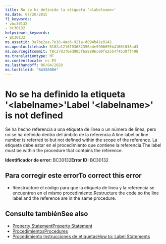 ```yaml
---
title: No se ha definido la etiqueta '<labelname>'
ms.date: 07/20/2015
f1_keywords:
- vbc30132
- bc30132
helpviewer_keywords:
- BC30132
ms.assetid: 3a7be2ea-7e10-4ac6-921a-d094b41e9142
ms.openlocfilehash: 8102a1216703682356e4e5906695b4166f638ad3
ms.sourcegitcommit: f8c270376ed905f6a8896ce0fe25b4f4b38ff498
ms.translationtype: MT
ms.contentlocale: es-ES
ms.lasthandoff: 06/04/2020
ms.locfileid: "84380086"
---
```

# <a name="label-labelname-is-not-defined"></a><span data-ttu-id="35f43-102">No se ha definido la etiqueta '\<labelname>'</span><span class="sxs-lookup"><span data-stu-id="35f43-102">Label '\<labelname>' is not defined</span></span>
<span data-ttu-id="35f43-103">Se ha hecho referencia a una etiqueta de línea o un número de línea, pero no se ha definido dentro del ámbito de la referencia.</span><span class="sxs-lookup"><span data-stu-id="35f43-103">A line label or line number is referred to but not defined within the scope of the reference.</span></span> <span data-ttu-id="35f43-104">La etiqueta debe estar en el procedimiento que contiene la referencia.</span><span class="sxs-lookup"><span data-stu-id="35f43-104">The label must be within the procedure that contains the reference.</span></span>  
  
 <span data-ttu-id="35f43-105">**Identificador de error:** BC30132</span><span class="sxs-lookup"><span data-stu-id="35f43-105">**Error ID:** BC30132</span></span>  
  
## <a name="to-correct-this-error"></a><span data-ttu-id="35f43-106">Para corregir este error</span><span class="sxs-lookup"><span data-stu-id="35f43-106">To correct this error</span></span>  
  
- <span data-ttu-id="35f43-107">Reestructure el código para que la etiqueta de línea y la referencia se encuentren en el mismo procedimiento.</span><span class="sxs-lookup"><span data-stu-id="35f43-107">Restructure the code so the line label and the reference are in the same procedure.</span></span>  
  
## <a name="see-also"></a><span data-ttu-id="35f43-108">Consulte también</span><span class="sxs-lookup"><span data-stu-id="35f43-108">See also</span></span>

- [<span data-ttu-id="35f43-109">Property Statement</span><span class="sxs-lookup"><span data-stu-id="35f43-109">Property Statement</span></span>](../language-reference/statements/property-statement.md)
- [<span data-ttu-id="35f43-110">Procedimientos</span><span class="sxs-lookup"><span data-stu-id="35f43-110">Procedures</span></span>](../programming-guide/language-features/procedures/index.md)
- [<span data-ttu-id="35f43-111">Procedimiento Instrucciones de etiquetas</span><span class="sxs-lookup"><span data-stu-id="35f43-111">How to: Label Statements</span></span>](../programming-guide/program-structure/how-to-label-statements.md)
